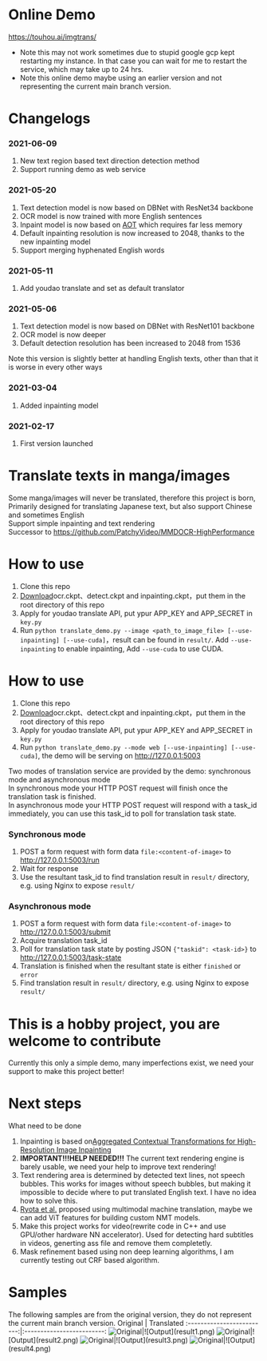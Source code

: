 # Online Demo
https://touhou.ai/imgtrans/
* Note this may not work sometimes due to stupid google gcp kept restarting my instance. In that case you can wait for me to restart the service, which may take up to 24 hrs.
* Note this online demo maybe using an earlier version and not representing the current main branch version.
# Changelogs
### 2021-06-09
1. New text region based text direction detection method
2. Support running demo as web service
### 2021-05-20
1. Text detection model is now based on DBNet with ResNet34 backbone
2. OCR model is now trained with more English sentences
3. Inpaint model is now based on [AOT](https://arxiv.org/abs/2104.01431) which requires far less memory
4. Default inpainting resolution is now increased to 2048, thanks to the new inpainting model
5. Support merging hyphenated English words
### 2021-05-11
1. Add youdao translate and set as default translator
### 2021-05-06
1. Text detection model is now based on DBNet with ResNet101 backbone
2. OCR model is now deeper
3. Default detection resolution has been increased to 2048 from 1536

Note this version is slightly better at handling English texts, other than that it is worse in every other ways
### 2021-03-04
1. Added inpainting model
### 2021-02-17
1. First version launched
# Translate texts in manga/images
Some manga/images will never be translated, therefore this project is born, \
Primarily designed for translating Japanese text, but also support Chinese and sometimes English \
Support simple inpainting and text rendering \
Successor to https://github.com/PatchyVideo/MMDOCR-HighPerformance

# How to use
1. Clone this repo
2. [Download](https://github.com/zyddnys/manga-image-translator/releases/tag/alpha-v3.0.0)ocr.ckpt、detect.ckpt and inpainting.ckpt，put them in the root directory of this repo
3. Apply for youdao translate API, put ypur APP_KEY and APP_SECRET in `key.py`
4. Run `python translate_demo.py --image <path_to_image_file> [--use-inpainting] [--use-cuda]`，result can be found in `result/`. Add `--use-inpainting` to enable inpainting, Add `--use-cuda` to use CUDA.

# How to use
1. Clone this repo
2. [Download](https://github.com/zyddnys/manga-image-translator/releases/tag/alpha-v3.0.0)ocr.ckpt、detect.ckpt and inpainting.ckpt，put them in the root directory of this repo
3. Apply for youdao translate API, put ypur APP_KEY and APP_SECRET in `key.py`
4. Run `python translate_demo.py --mode web [--use-inpainting] [--use-cuda]`, the demo will be serving on http://127.0.0.1:5003

Two modes of translation service are provided by the demo: synchronous mode and asynchronous mode \
In synchronous mode your HTTP POST request will finish once the translation task is finished. \
In asynchronous mode your HTTP POST request will respond with a task_id immediately, you can use this task_id to poll for translation task state.
### Synchronous mode
1. POST a form request with form data `file:<content-of-image>` to http://127.0.0.1:5003/run
2. Wait for response
3. Use the resultant task_id to find translation result in `result/` directory, e.g. using Nginx to expose `result/`
### Asynchronous mode
1. POST a form request with form data `file:<content-of-image>` to http://127.0.0.1:5003/submit
2. Acquire translation task_id
3. Poll for translation task state by posting JSON `{"taskid": <task-id>}`  to http://127.0.0.1:5003/task-state
4. Translation is finished when the resultant state is either `finished` or `error`
5. Find translation result in `result/` directory, e.g. using Nginx to expose `result/`


# This is a hobby project, you are welcome to contribute
Currently this only a simple demo, many imperfections exist, we need your support to make this project better!

# Next steps
What need to be done
1. Inpainting is based on[Aggregated Contextual Transformations for High-Resolution Image Inpainting](https://arxiv.org/abs/2104.01431)
2. <b>IMPORTANT!!!HELP NEEDED!!!</b> The current text rendering engine is barely usable, we need your help to improve text rendering!
5. Text rendering area is determined by detected text lines, not speech bubbles. This works for images without speech bubbles, but making it impossible to decide where to put translated English text. I have no idea how to solve this.
6. [Ryota et al.](https://arxiv.org/abs/2012.14271) proposed using multimodal machine translation, maybe we can add ViT features for building custom NMT models.
7. Make this project works for video(rewrite code in C++ and use GPU/other hardware NN accelerator). Used for detecting hard subtitles in videos, generting ass file and remove them completetly.
8. Mask refinement based using non deep learning algorithms, I am currently testing out CRF based algorithm.

# Samples
The following samples are from the original version, they do not represent the current main branch version.
Original             |  Translated
:-------------------------:|:-------------------------:
![Original](original1.jpg "https://www.pixiv.net/en/artworks/85200179")|![Output](result1.png)
![Original](original2.jpg "https://twitter.com/mmd_96yuki/status/1320122899005460481")|![Output](result2.png)
![Original](original3.jpg "https://twitter.com/_taroshin_/status/1231099378779082754")|![Output](result3.png)
![Original](original4.jpg "https://amagi.fanbox.cc/posts/1904941")|![Output](result4.png)
